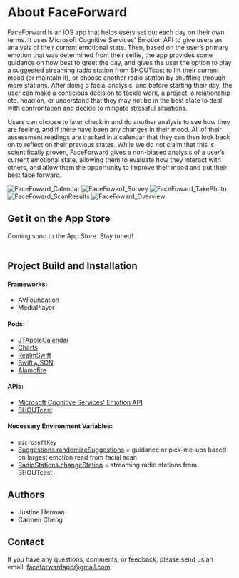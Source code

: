 # About FaceForward
FaceForward is an iOS app that helps users set out each day on their own terms. It uses Microsoft Cognitive Services' Emotion API to give users an analysis of their current emotional state. Then, based on the user’s primary emotion that was determined from their selfie, the app provides some guidance on how best to greet the day, and gives the user the option to play a suggested streaming radio station from SHOUTcast to lift their current mood (or maintain it), or choose another radio station by shuffling through more stations. After doing a facial analysis, and before starting their day, the user can make a conscious decision to tackle work, a project, a relationship etc. head on, or understand that they may not be in the best state to deal with confrontation and decide to mitigate stressful situations.

Users can choose to later check in and do another analysis to see how they are feeling, and if there have been any changes in their mood. All of their assessment readings are tracked in a calendar that they can then look back on to reflect on their previous states. While we do not claim that this is scientifically proven, FaceForward gives a non-biased analysis of a user’s current emotional state, allowing them to evaluate how they interact with others, and allow them the opportunity to improve their mood and put their best face forward. 

![FaceFoward_Calendar](http://imgur.com/vfRY6tk) 
![FaceFoward_Survey](http://imgur.com/SJp79Ic) 
![FaceFoward_TakePhoto](http://imgur.com/EabvLbV) 
![FaceFoward_ScanResults](http://imgur.com/TKJezGE) 
![FaceFoward_Overview](http://imgur.com/1HSsHJO)

## Get it on the App Store
Coming soon to the App Store. Stay tuned!
<br>
<br>

## Project Build and Installation

#### Frameworks:
+ AVFoundation
+ MediaPlayer

#### Pods:
+ [JTAppleCalendar](https://cocoapods.org/pods/JTAppleCalendar)
+ [Charts](https://cocoapods.org/pods/charts)
+ [RealmSwift](https://cocoapods.org/pods/Realm)
+ [SwiftyJSON](https://cocoapods.org/pods/SwiftyJSON)
+ [Alamofire](https://cocoapods.org/pods/Alamofire)

#### APIs:
+ [Microsoft Cognitive Services' Emotion API](https://www.microsoft.com/cognitive-services/en-us/emotion-api)
+ [SHOUTcast](https://www.shoutcast.com/)

#### Necessary Environment Variables:
+ `microsoftKey`
+ [Suggestions.randomizeSuggestions](../master/FaceForward/SuggestionsViewController.swift) = guidance or pick-me-ups based on largest emotion read from facial scan
+ [RadioStations.changeStation](../master/FaceForward/RadioPlayer.swift) = streaming radio stations from SHOUTcast

## Authors
+ Justine Herman
+ Carmen Cheng

## Contact
If you have any questions, comments, or feedback, please send us an email: <faceforwardapp@gmail.com>.
